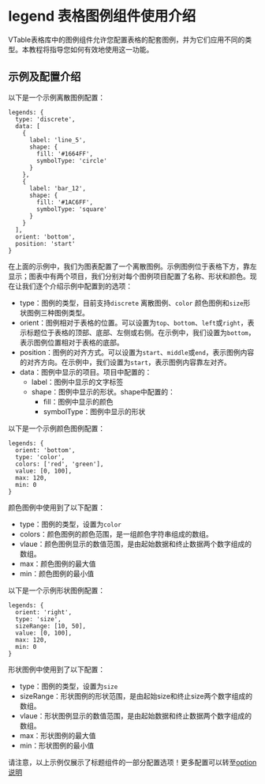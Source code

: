 # legend 表格图例组件使用介绍
VTable表格库中的图例组件允许您配置表格的配套图例，并为它们应用不同的类型。本教程将指导您如何有效地使用这一功能。

## 示例及配置介绍
以下是一个示例离散图例配置：

```
legends: {
  type: 'discrete',
  data: [
    {
      label: 'line_5',
      shape: {
        fill: '#1664FF',
        symbolType: 'circle'
      }
    },
    {
      label: 'bar_12',
      shape: {
        fill: '#1AC6FF',
        symbolType: 'square'
      }
    }
  ],
  orient: 'bottom',
  position: 'start'
}
```
在上面的示例中，我们为图表配置了一个离散图例。示例图例位于表格下方，靠左显示；图表中有两个项目，我们分别对每个图例项目配置了名称、形状和颜色。现在让我们逐个介绍示例中配置到的选项：

- type：图例的类型，目前支持`discrete` 离散图例、`color` 颜色图例和`size`形状图例三种图例类型。
- orient：图例相对于表格的位置。可以设置为`top`、`bottom`、`left`或`right`，表示标题位于表格的顶部、底部、左侧或右侧。在示例中，我们设置为`bottom`，表示图例位置相对于表格的底部。
- position：图例的对齐方式。可以设置为`start`、`middle`或`end`，表示图例内容的对齐方向。在示例中，我们设置为`start`，表示图例内容靠左对齐。
- data：图例中显示的项目。项目中配置的：
  - label：图例中显示的文字标签
  - shape：图例中显示的形状。shape中配置的：
    - fill：图例中显示的颜色
    - symbolType：图例中显示的形状

以下是一个示例颜色图例配置：
```
legends: {
  orient: 'bottom',
  type: 'color',
  colors: ['red', 'green'],
  value: [0, 100],
  max: 120,
  min: 0
}
```
颜色图例中使用到了以下配置：
- type：图例的类型，设置为`color`
- colors：颜色图例的颜色范围，是一组颜色字符串组成的数组。
- vlaue：颜色图例显示的数值范围，是由起始数据和终止数据两个数字组成的数组。
- max：颜色图例的最大值
- min：颜色图例的最小值

以下是一个示例形状图例配置：
```
legends: {
  orient: 'right',
  type: 'size',
  sizeRange: [10, 50],
  value: [0, 100],
  max: 120,
  min: 0
}
```
形状图例中使用到了以下配置：
- type：图例的类型，设置为`size`
- sizeRange：形状图例的形状范围，是由起始size和终止size两个数字组成的数组。
- vlaue：形状图例显示的数值范围，是由起始数据和终止数据两个数字组成的数组。
- max：形状图例的最大值
- min：形状图例的最小值

请注意，以上示例仅展示了标题组件的一部分配置选项！更多配置可以转至[option说明](https://visactor.io/vtable/options/PivotChart#legends.type)